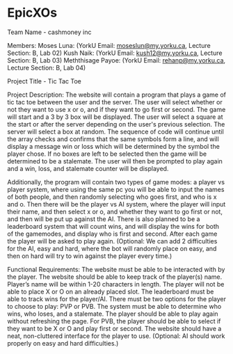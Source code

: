 # EpicXOs

Team Name - cashmoney inc

Members:
Moses Luna: (YorkU Email: moseslun@my.yorku.ca, Lecture Section: B, Lab 02)
Kush Naik: (YorkU Email: kush12@my.yorku.ca, Lecture Section: B, Lab 03)
Meththisage Payoe: (YorkU Email: rehanp@my.yorku.ca, Lecture Section: B, Lab 04)

Project Title - Tic Tac Toe

Project Description: 
The website will contain a program that plays a game of tic tac toe between the user and the server. The user will select whether or not they want to use x or o, and if they want to go first or second. The game will start and a 3 by 3 box will be displayed. The user will select a square at the start or after the server depending on the user's previous selection. The server will select a box at random. The sequence of code will continue until the array checks and confirms that the same symbols form a line, and will display a message win or loss which will be determined by the symbol the player chose. If no boxes are left to be selected then the game will be determined to be a stalemate. The user will then be prompted to play again and a win, loss, and stalemate counter will be displayed. 

Additionally, the program will contain two types of game modes: a player vs player system, where using the same pc you will be able to input the names of both people, and then randomly selecting who goes first, and who is x and o. Then there will be the player vs AI system, where the player will input their name, and then select x or o, and whether they want to go first or not, and then will be put up against the AI. There is also planned to be a leaderboard system that will count wins, and will display the wins for both of the gamemodes, and display who is first and second. After each game the player will be asked to play again. (Optional: We can add 2 difficulties for the AI, easy and hard, where the bot will randomly place on easy, and then on hard will try to win against the player every time.)

Functional Requirements:
The website must be able to be interacted with by the player.
The website should be able to keep track of the player(s) name.
Player’s name will be within 1-20 characters in length.
The player will not be able to place X or O on an already placed slot.
The leaderboard must be able to track wins for the player/AI.
There must be two options for the player to choose to play: PVP or PVB.
The system must be able to determine who wins, who loses, and a stalemate.
The player should be able to play again without refreshing the page.
For PVB, the player should be able to select if they want to be X or O and play first or second.
The website should have a neat, non-cluttered interface for the player to use.
(Optional: AI should work properly on easy and hard difficulties.)
